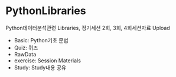 # PythonLibraries
Python데이터분석관련 Libraries, 정기세션 2회, 3회, 4회세션자료 Upload
  - Basic: Python기초 문법 
  - Quiz: 퀴즈
  - RawData
  - exercise: Session Materials
  - Study: Study내용 공유
